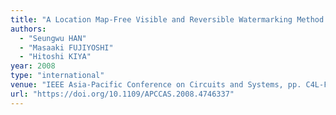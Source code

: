 ```yaml
---
title: "A Location Map-Free Visible and Reversible Watermarking Method with Authentication Ability"
authors:
  - "Seungwu HAN"
  - "Masaaki FUJIYOSHI"
  - "Hitoshi KIYA"
year: 2008
type: "international"
venue: "IEEE Asia-Pacific Conference on Circuits and Systems, pp. C4L-F03, Macao, P.R.C., 2008-12-03."
url: "https://doi.org/10.1109/APCCAS.2008.4746337"
---
```

